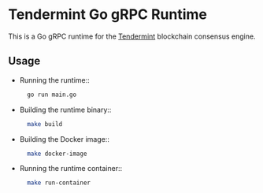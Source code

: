 # Tendermint Go gRPC Runtime

This is a Go gRPC runtime for the [Tendermint](https://tendermint.com/) blockchain consensus engine.

## Usage

* Running the runtime::
    ```bash
      go run main.go
    ```

* Building the runtime binary::
    ```bash
      make build
    ```
  
* Building the Docker image::
    ```bash
      make docker-image
    ```

* Running the runtime container::

    ```bash
      make run-container
    ```



